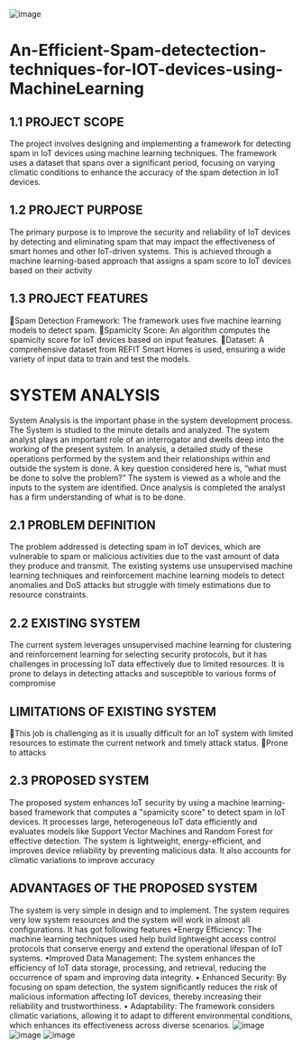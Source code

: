![image](https://github.com/user-attachments/assets/cceba9bb-a805-487b-9303-d6801a2c926b)

# An-Efficient-Spam-detectection-techniques-for-IOT-devices-using-MachineLearning
## 1.1 PROJECT SCOPE

The project involves designing and implementing a framework for detecting spam in IoT devices using machine learning techniques. The framework uses a dataset that spans over a significant period, focusing on varying climatic conditions to enhance the accuracy of the spam detection in IoT devices.

## 1.2 PROJECT PURPOSE
The primary purpose is to improve the security and reliability of IoT devices by detecting and eliminating spam that may impact the effectiveness of smart homes and other IoT-driven systems. This is achieved through a machine learning-based approach that assigns a spam score to IoT devices based on their activity


## 1.3 PROJECT FEATURES

Spam Detection Framework: The framework uses five machine learning models to detect spam.
Spamicity Score: An algorithm computes the spamicity score for IoT devices based on input features.
Dataset: A comprehensive dataset from REFIT Smart Homes is used, ensuring a wide variety of input data to train and test the models.
# SYSTEM ANALYSIS
System Analysis is the important phase in the system development process. The System is studied to the minute details and analyzed. The system analyst plays an important role of an interrogator and dwells deep into the working of the present system. In analysis, a detailed study of these operations performed by the system and their relationships within and outside the system is done. A key question considered here is, “what must be done to solve the problem?” The system is viewed as a whole and the inputs to the system are identified. Once analysis is completed the analyst has a firm understanding of what is to be done.

## 2.1 PROBLEM DEFINITION
The problem addressed is detecting spam in IoT devices, which are vulnerable to spam or malicious activities due to the vast amount of data they produce and transmit. The existing systems use unsupervised machine learning techniques and reinforcement machine learning models to detect anomalies and DoS attacks but struggle with timely estimations due to resource constraints.

## 2.2 EXISTING SYSTEM
The current system leverages unsupervised machine learning for clustering and reinforcement learning for selecting security protocols, but it has challenges in processing IoT data effectively due to limited resources. It is prone to delays in detecting attacks and susceptible to various forms of compromise

## LIMITATIONS OF EXISTING SYSTEM

This job is challenging as it is usually difficult for an IoT system with limited resources to estimate the current network and timely attack status.
Prone to attacks


## 2.3 PROPOSED SYSTEM
The proposed system enhances IoT security by using a machine learning-based framework that computes a "spamicity score" to detect spam in IoT devices. It processes large, heterogeneous IoT data efficiently and evaluates models like Support Vector Machines and Random Forest for effective detection. The system is lightweight, energy-efficient, and improves device reliability by preventing malicious data. It also accounts for climatic variations to improve accuracy
## ADVANTAGES OF THE PROPOSED SYSTEM
The system is very simple in design and to implement. The system requires very low system resources and the system will work in almost all configurations. It has got following features
•Energy Efficiency: The machine learning techniques used help build lightweight access
 control protocols that conserve energy and extend the operational lifespan of IoT systems.
•Improved Data Management: The system enhances the efficiency of IoT data 
storage, processing, and retrieval, reducing the occurrence of spam and improving
 data integrity.
• Enhanced Security: By focusing on spam detection, the system significantly reduces
 the risk of malicious information affecting IoT devices, thereby increasing their 
reliability and trustworthiness.
• Adaptability: The framework considers climatic variations, allowing it to adapt 
to different environmental conditions, which enhances its effectiveness across
 diverse scenarios.
![image](https://github.com/user-attachments/assets/09b40146-bc20-4663-ab15-5af30f88a6cd)
![image](https://github.com/user-attachments/assets/a5ca2157-b8b5-4f20-a26d-d1fcd167d8b9)
![image](https://github.com/user-attachments/assets/615211d8-40c8-46e6-9056-dd8c995774a7)




